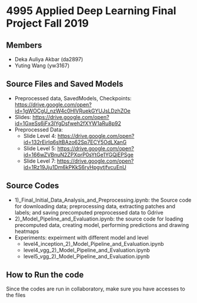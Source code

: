 # 4995 Applied Deep Learning Final Project Fall 2019

## Members

- Deka Auliya Akbar (da2897)
- Yuting Wang (yw3167)

## Source Files and Saved Models

- Preprocessed data, SavedModels, Checkpoints: https://drive.google.com/open?id=1gWOCgU_nzW4c0HIVRuekGYUJsLDzhZOe
- Slides: https://drive.google.com/open?id=1GxeSs6jFx3lYgDsfweh2fXYW1aRu8p92
- Preprocessed Data:
  - Slide Level 4: https://drive.google.com/open?id=132rEirIq6sltBAzo62Sp7ECY5OdLXanG
  - Slide Level 5: https://drive.google.com/open?id=166wZVBnuN2ZPXprP0sYtGe1YGQjEPSge
  - Slide Level 7: https://drive.google.com/open?id=1Rz19Jju1Dm6kPKkS6ryHpgvtjfvcuEnU

## Source Codes

- 1)_Final_Initial_Data_Analysis_and_Preprocessing.ipynb: the Source code for downloading data; preprocessing data, extracting patches and labels; and saving precomputed preprocessed data to Gdrive
- 2)_Model_Pipeline_and_Evaluation.ipynb: the source code for loading precomputed data, creating model, performing predictions and drawing heatmaps
- Experiments: expeirment with different model and level
  - level4_inception_2)_Model_Pipeline_and_Evaluation.ipynb
  - level4_vgg_2)_Model_Pipeline_and_Evaluation.ipynb
  - level5_vgg_2)_Model_Pipeline_and_Evaluation.ipynb

## How to Run the code

Since the codes are run in collaboratory, make sure you have accesses to the files